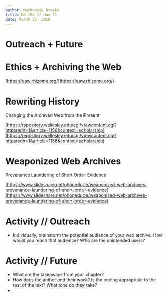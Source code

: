 ```yaml
---
author: Mackenzie Brooks
title: DH 180 // day 21
date: March 26, 2018
---
```


# Outreach + Future

# Ethics + Archiving the Web

[https://eaw.rhizome.org/](https://eaw.rhizome.org/)

# Rewriting History
Changing the Archived Web from the Present 

[https://repository.wellesley.edu/cgi/viewcontent.cgi?httpsredir=1&article=1158&context=scholarship](https://repository.wellesley.edu/cgi/viewcontent.cgi?httpsredir=1&article=1158&context=scholarship)

# Weaponized Web Archives

Provenance Laundering of Short Order Evidence

[https://www.slideshare.net/phonedude/weaponized-web-archives-provenance-laundering-of-short-order-evidence](https://www.slideshare.net/phonedude/weaponized-web-archives-provenance-laundering-of-short-order-evidence)

# Activity // Outreach
* Individually, brainstorm the potential audience of your web archive. How would you reach that audience? Who are the unintended users?  


# Activity // Future
* What are the takeaways from your chapter? 
* How does the author end their work? Is the ending appropriate to the rest of the text? What tone do they take? 
* 